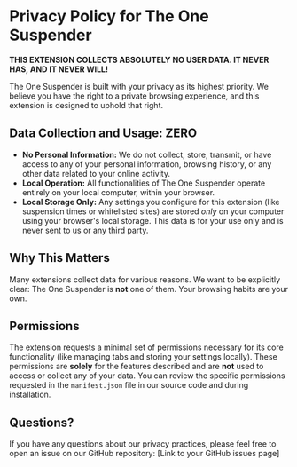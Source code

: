 # Privacy Policy for The One Suspender

**THIS EXTENSION COLLECTS ABSOLUTELY NO USER DATA. IT NEVER HAS, AND IT NEVER WILL!**

The One Suspender is built with your privacy as its highest priority. We believe you have the right to a private browsing experience, and this extension is designed to uphold that right.

## Data Collection and Usage: ZERO

*   **No Personal Information:** We do not collect, store, transmit, or have access to any of your personal information, browsing history, or any other data related to your online activity.
*   **Local Operation:** All functionalities of The One Suspender operate entirely on your local computer, within your browser.
*   **Local Storage Only:** Any settings you configure for this extension (like suspension times or whitelisted sites) are stored *only* on your computer using your browser's local storage. This data is for your use only and is never sent to us or any third party.

## Why This Matters

Many extensions collect data for various reasons. We want to be explicitly clear: The One Suspender is **not** one of them. Your browsing habits are your own.

## Permissions

The extension requests a minimal set of permissions necessary for its core functionality (like managing tabs and storing your settings locally). These permissions are **solely** for the features described and are **not** used to access or collect any of your data. You can review the specific permissions requested in the `manifest.json` file in our source code and during installation.

## Questions?

If you have any questions about our privacy practices, please feel free to open an issue on our GitHub repository: [Link to your GitHub issues page] 